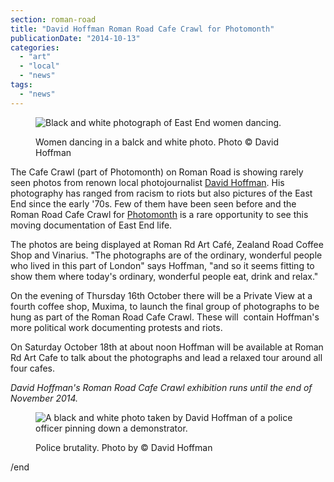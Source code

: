 ```yaml
---
section: roman-road
title: "David Hoffman Roman Road Cafe Crawl for Photomonth"
publicationDate: "2014-10-13"
categories: 
  - "art"
  - "local"
  - "news"
tags: 
  - "news"
---
```


<figure>

![Black and white photograph of East End women dancing.](/images/women-dancing-David-Hoffman-bow.jpg)

<figcaption>

Women dancing in a balck and white photo. Photo © David Hoffman

</figcaption>

</figure>

The Cafe Crawl (part of Photomonth) on Roman Road is showing rarely seen photos from renown local photojournalist [David Hoffman](https://www.hoffmanphotos.com/ "David Hoffman website"). His photography has ranged from racism to riots but also pictures of the East End since the early '70s. Few of them have been seen before and the Roman Road Cafe Crawl for [Photomonth](https://2014.photomonth.org/ "Photomonth website") is a rare opportunity to see this moving documentation of East End life.

The photos are being displayed at Roman Rd Art Café, Zealand Road Coffee Shop and Vinarius. "The photographs are of the ordinary, wonderful people who lived in this part of London" says Hoffman, "and so it seems fitting to show them where today's ordinary, wonderful people eat, drink and relax."

On the evening of Thursday 16th October there will be a Private View at a fourth coffee shop, Muxima, to launch the final group of photographs to be hung as part of the Roman Road Cafe Crawl. These will  contain Hoffman's more political work documenting protests and riots.

On Saturday October 18th at about noon Hoffman will be available at Roman Rd Art Cafe to talk about the photographs and lead a relaxed tour around all four cafes.

_David Hoffman's Roman Road Cafe Crawl exhibition runs until the end of November 2014._

<figure>

![A black and white photo taken by David Hoffman of a police officer pinning down a demonstrator.](/images/riot-scene-David-Hoffman-bow.jpg)

<figcaption>

Police brutality. Photo by © David Hoffman

</figcaption>

</figure>

/end

